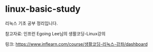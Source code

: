# linux-basic-study
리눅스 기초 공부 정리입니다.

참고자료: 인프런 Egoing Lee님의 생활코딩-Linux강의

링크: https://www.inflearn.com/course/생활코딩-리눅스-강좌/dashboard
